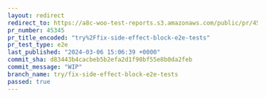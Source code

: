 ```yaml
---
layout: redirect
redirect_to: https://a8c-woo-test-reports.s3.amazonaws.com/public/pr/45345/e2e/index.html
pr_number: 45345
pr_title_encoded: "try%2Ffix-side-effect-block-e2e-tests"
pr_test_type: e2e
last_published: "2024-03-06 15:06:39 +0000"
commit_sha: d83443b4cacbeb5b2efa2d1f90bf55e8b0da2feb
commit_message: "WIP"
branch_name: try/fix-side-effect-block-e2e-tests
passed: true
---
```

